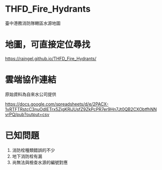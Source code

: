 # THFD_Fire_Hydrants
臺中港務消防隊轄區水源地圖

# 地圖，可直接定位尋找
https://raingel.github.io/THFD_Fire_Hydrants/

# 雲端協作連結
原始資料為自來水公司提供

https://docs.google.com/spreadsheets/d/e/2PACX-1vRTFTRstcC3nuOdIETrx5ZjgKRiJUsfZ9ZkPcPR7er9Hn7Jt0QB2CXObtfhNNvrPQ/pub?output=csv

# 已知問題
1. 消防栓種類錯誤的不少
2. 地下消防栓有漏
3. 尚無法與檢查水源的編號對應
